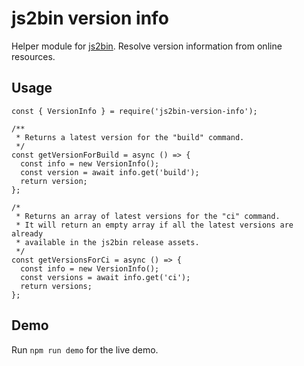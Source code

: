 # js2bin version info

Helper module for [js2bin](https://github.com/criblio/js2bin).
Resolve version information from online resources.

## Usage

```
const { VersionInfo } = require('js2bin-version-info');

/**
 * Returns a latest version for the "build" command.
 */
const getVersionForBuild = async () => {
  const info = new VersionInfo();
  const version = await info.get('build');
  return version;
};

/*
 * Returns an array of latest versions for the "ci" command.
 * It will return an empty array if all the latest versions are already
 * available in the js2bin release assets.
 */
const getVersionsForCi = async () => {
  const info = new VersionInfo();
  const versions = await info.get('ci');
  return versions;
};
```

## Demo

Run `npm run demo` for the live demo.
